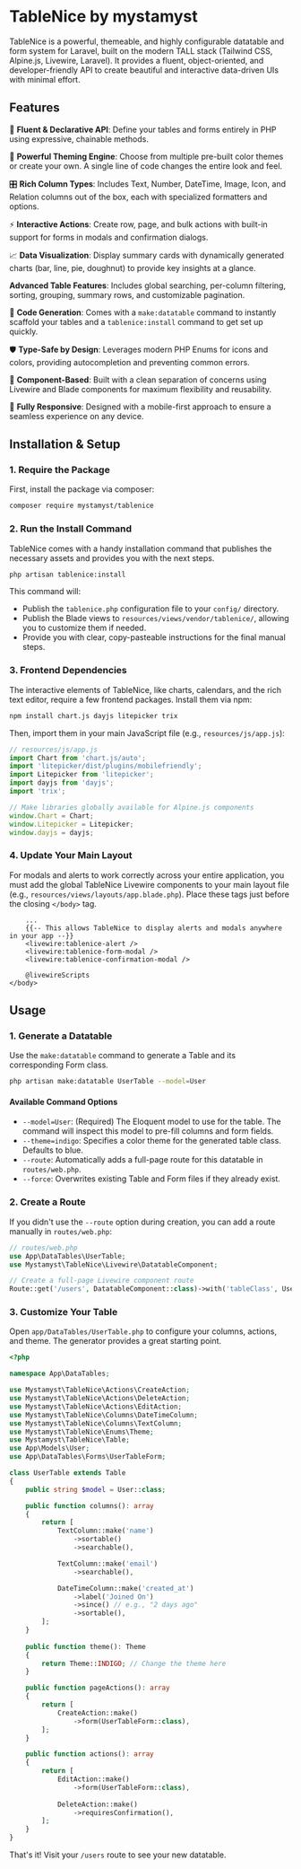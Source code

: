 # TableNice by mystamyst

TableNice is a powerful, themeable, and highly configurable datatable and form system for Laravel, built on the modern TALL stack (Tailwind CSS, Alpine.js, Livewire, Laravel). It provides a fluent, object-oriented, and developer-friendly API to create beautiful and interactive data-driven UIs with minimal effort.

## Features

🚀 **Fluent & Declarative API**: Define your tables and forms entirely in PHP using expressive, chainable methods.

🎨 **Powerful Theming Engine**: Choose from multiple pre-built color themes or create your own. A single line of code changes the entire look and feel.

🎛️ **Rich Column Types**: Includes Text, Number, DateTime, Image, Icon, and Relation columns out of the box, each with specialized formatters and options.

⚡ **Interactive Actions**: Create row, page, and bulk actions with built-in support for forms in modals and confirmation dialogs.

📈 **Data Visualization**: Display summary cards with dynamically generated charts (bar, line, pie, doughnut) to provide key insights at a glance.

**Advanced Table Features**: Includes global searching, per-column filtering, sorting, grouping, summary rows, and customizable pagination.

🤖 **Code Generation**: Comes with a `make:datatable` command to instantly scaffold your tables and a `tablenice:install` command to get set up quickly.

🛡️ **Type-Safe by Design**: Leverages modern PHP Enums for icons and colors, providing autocompletion and preventing common errors.

🧩 **Component-Based**: Built with a clean separation of concerns using Livewire and Blade components for maximum flexibility and reusability.

📱 **Fully Responsive**: Designed with a mobile-first approach to ensure a seamless experience on any device.

## Installation & Setup

### 1. Require the Package

First, install the package via composer:

```bash
composer require mystamyst/tablenice
```

### 2. Run the Install Command

TableNice comes with a handy installation command that publishes the necessary assets and provides you with the next steps.

```bash
php artisan tablenice:install
```

This command will:

- Publish the `tablenice.php` configuration file to your `config/` directory.
- Publish the Blade views to `resources/views/vendor/tablenice/`, allowing you to customize them if needed.
- Provide you with clear, copy-pasteable instructions for the final manual steps.

### 3. Frontend Dependencies

The interactive elements of TableNice, like charts, calendars, and the rich text editor, require a few frontend packages. Install them via npm:

```bash
npm install chart.js dayjs litepicker trix
```

Then, import them in your main JavaScript file (e.g., `resources/js/app.js`):

```javascript
// resources/js/app.js
import Chart from 'chart.js/auto';
import 'litepicker/dist/plugins/mobilefriendly';
import Litepicker from 'litepicker';
import dayjs from 'dayjs';
import 'trix';

// Make libraries globally available for Alpine.js components
window.Chart = Chart;
window.Litepicker = Litepicker;
window.dayjs = dayjs;
```

### 4. Update Your Main Layout

For modals and alerts to work correctly across your entire application, you must add the global TableNice Livewire components to your main layout file (e.g., `resources/views/layouts/app.blade.php`). Place these tags just before the closing `</body>` tag.

```blade
    ...
    {{-- This allows TableNice to display alerts and modals anywhere in your app --}}
    <livewire:tablenice-alert />
    <livewire:tablenice-form-modal />
    <livewire:tablenice-confirmation-modal />
    
    @livewireScripts
</body>
```

## Usage

### 1. Generate a Datatable

Use the `make:datatable` command to generate a Table and its corresponding Form class.

```bash
php artisan make:datatable UserTable --model=User
```

#### Available Command Options

- `--model=User`: (Required) The Eloquent model to use for the table. The command will inspect this model to pre-fill columns and form fields.
- `--theme=indigo`: Specifies a color theme for the generated table class. Defaults to blue.
- `--route`: Automatically adds a full-page route for this datatable in `routes/web.php`.
- `--force`: Overwrites existing Table and Form files if they already exist.

### 2. Create a Route

If you didn't use the `--route` option during creation, you can add a route manually in `routes/web.php`:

```php
// routes/web.php
use App\DataTables\UserTable;
use Mystamyst\TableNice\Livewire\DatatableComponent;

// Create a full-page Livewire component route
Route::get('/users', DatatableComponent::class)->with('tableClass', UserTable::class);
```

### 3. Customize Your Table

Open `app/DataTables/UserTable.php` to configure your columns, actions, and theme. The generator provides a great starting point.

```php
<?php

namespace App\DataTables;

use Mystamyst\TableNice\Actions\CreateAction;
use Mystamyst\TableNice\Actions\DeleteAction;
use Mystamyst\TableNice\Actions\EditAction;
use Mystamyst\TableNice\Columns\DateTimeColumn;
use Mystamyst\TableNice\Columns\TextColumn;
use Mystamyst\TableNice\Enums\Theme;
use Mystamyst\TableNice\Table;
use App\Models\User;
use App\DataTables\Forms\UserTableForm;

class UserTable extends Table
{
    public string $model = User::class;

    public function columns(): array
    {
        return [
            TextColumn::make('name')
                ->sortable()
                ->searchable(),

            TextColumn::make('email')
                ->searchable(),

            DateTimeColumn::make('created_at')
                ->label('Joined On')
                ->since() // e.g., "2 days ago"
                ->sortable(),
        ];
    }
    
    public function theme(): Theme
    {
        return Theme::INDIGO; // Change the theme here
    }

    public function pageActions(): array
    {
        return [
            CreateAction::make()
                ->form(UserTableForm::class),
        ];
    }

    public function actions(): array
    {
        return [
            EditAction::make()
                ->form(UserTableForm::class),
            
            DeleteAction::make()
                ->requiresConfirmation(),
        ];
    }
}
```

That's it! Visit your `/users` route to see your new datatable.